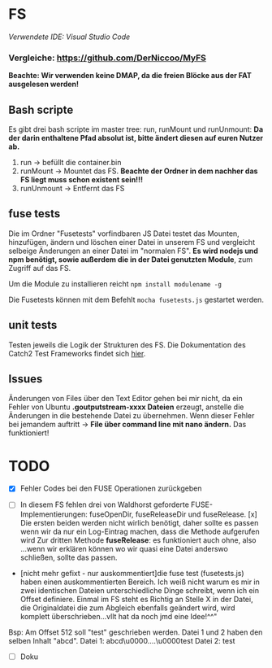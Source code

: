 # FS
*Verwendete IDE: Visual Studio Code*

### Vergleiche:  https://github.com/DerNiccoo/MyFS 
**Beachte: Wir verwenden keine DMAP, da die freien Blöcke aus der FAT ausgelesen werden!**

## Bash scripte
Es gibt drei bash scripte im master tree: run, runMount und runUnmount:
**Da der darin enthaltene Pfad absolut ist, bitte ändert diesen auf euren Nutzer ab.**
 1. run -> befüllt die container.bin 
 2. runMount -> Mountet das FS. 
  **Beachte der Ordner in dem nachher das FS liegt muss schon existent sein!!!**
 3. runUnmount -> Entfernt das FS
 
## fuse tests
Die im Ordner "Fusetests" vorfindbaren JS Datei testet das Mounten, hinzufügen, ändern und löschen einer Datei in unserem FS 
und vergleicht selbeige Änderungen an einer Datei im "normalen FS". 
**Es wird nodejs und npm benötigt, sowie außerdem die in der Datei genutzten Module**, zum Zugriff auf das FS. 

Um die Module zu installieren reicht ``npm install modulename -g ``

Die Fusetests können mit dem Befehlt ``mocha fusetests.js`` gestartet werden.

## unit tests 
Testen jeweils die Logik der Strukturen des FS. 
Die Dokumentation des Catch2 Test Frameworks findet sich [hier](https://github.com/catchorg/Catch2). 

## Issues
Änderungen von Files über den Text Editor gehen bei mir nicht, da ein Fehler von Ubuntu **.goutputstream-xxxx Dateien** erzeugt,
anstelle die Änderungen in die bestehende Datei zu übernehmen. 
Wenn dieser Fehler bei jemandem auftritt -> **File über command line mit nano ändern.** Das funktioniert!

# TODO

- [x] Fehler Codes bei den FUSE Operationen zurückgeben

- [ ] In diesem FS fehlen drei von Waldhorst geforderte FUSE-Implementierungen: fuseOpenDir, fuseReleaseDir und fuseRelease.
  [x] Die ersten beiden werden nicht wirlich benötigt, daher sollte es passen wenn wir da nur ein Log-Eintrag machen, dass die Methode aufgerufen wird
  Zur dritten Methode **fuseRelease**: es funktioniert auch ohne, also ...wenn wir erklären können wo wir quasi eine Datei anderswo schließen, sollte das passen.  
  
 - [nicht mehr gefixt - nur auskommentiert]die fuse test (fusetests.js) haben einen auskommentierten Bereich. Ich weiß nicht warum es mir in zwei identischen Dateien unterschiedliche Dinge schreibt, wenn ich ein Offset definiere. Einmal im FS steht es Richtig an Stelle X in der Datei, die Originaldatei die zum Abgleich ebenfalls geändert wird, wird komplett überschrieben...vllt hat da noch jmd eine Idee!^^"
 
 Bsp: Am Offset 512 soll "test" geschrieben werden. Datei 1 und 2 haben den selben Inhalt "abcd". 
  Datei 1: abcd\u0000....\u0000test
  Datei 2: test
  
- [ ] Doku
 
